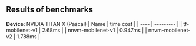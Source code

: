 ## Results of benchmarks

**Device**: NVIDIA TITAN X (Pascal) 
| Name | time cost |
| ---- | --------- |
| tf-mobilenet-v1 | 2.68ms |
| nnvm-mobilenet-v1 | 0.947ms |
| nnvm-mobilenet-v2 | 1.788ms |